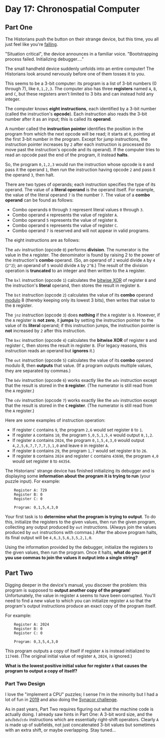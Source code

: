 # Day 17: Chronospatial Computer

## Part One

The Historians push the button on their strange device, but this time,
you all just feel like you're [falling](../../advent-2018/day-06).

"Situation critical", the device announces in a familiar voice.
"Bootstrapping process failed. Initializing debugger...."

The small handheld device suddenly unfolds into an entire computer! The
Historians look around nervously before one of them tosses it to you.

This seems to be a 3-bit computer: its program is a list of 3-bit
numbers (0 through 7), like `0,1,2,3`. The computer also has three
**registers** named `A`, `B`, and `C`, but these registers aren't limited
to 3 bits and can instead hold any integer.

The computer knows **eight instructions**, each identified by a 3-bit
number (called the instruction's **opcode**). Each instruction also reads
the 3-bit number after it as an input; this is called its **operand**.

A number called the **instruction pointer** identifies the position in the
program from which the next opcode will be read; it starts at `0`,
pointing at the first 3-bit number in the program. Except for jump
instructions, the instruction pointer increases by `2` after each
instruction is processed (to move past the instruction's opcode and its
operand). If the computer tries to read an opcode past the end of the
program, it instead **halts**.

So, the program `0,1,2,3` would run the instruction whose opcode is `0`
and pass it the operand `1`, then run the instruction having opcode `2`
and pass it the operand `3`, then halt.

There are two types of operands; each instruction specifies the type of
its operand. The value of a **literal operand** is the operand itself. For
example, the value of the literal operand `7` is the number `7`. The
value of a **combo operand** can be found as follows:

-   Combo operands `0` through `3` represent literal values `0` through
    `3`.
-   Combo operand `4` represents the value of register `A`.
-   Combo operand `5` represents the value of register `B`.
-   Combo operand `6` represents the value of register `C`.
-   Combo operand `7` is reserved and will not appear in valid programs.

The eight instructions are as follows:

The `adv` instruction (opcode `0`) performs **division**. The numerator is
the value in the `A` register. The denominator is found by raising 2 to
the power of the instruction's **combo** operand. (So, an operand of `2`
would divide `A` by `4` (`2^2`); an operand of `5` would divide `A` by
`2^B`.) The result of the division operation is **truncated** to an
integer and then written to the `A` register.

The `bxl` instruction (opcode `1`) calculates the
[bitwise XOR](https://en.wikipedia.org/wiki/Bitwise_operation#XOR) of
register `B` and the instruction's **literal** operand, then stores the
result in register `B`.

The `bst` instruction (opcode `2`) calculates the value of its **combo**
operand [modulo](https://en.wikipedia.org/wiki/Modulo) 8 (thereby
keeping only its lowest 3 bits), then writes that value to the `B`
register.

The `jnz` instruction (opcode `3`) does **nothing** if the `A` register is
`0`. However, if the `A` register is **not zero**, it **jumps** by setting
the instruction pointer to the value of its **literal** operand; if this
instruction jumps, the instruction pointer is **not** increased by `2`
after this instruction.

The `bxc` instruction (opcode `4`) calculates the **bitwise XOR** of
register `B` and register `C`, then stores the result in register `B`.
(For legacy reasons, this instruction reads an operand but **ignores**
it.)

The `out` instruction (opcode `5`) calculates the value of its **combo**
operand modulo 8, then **outputs** that value. (If a program outputs
multiple values, they are separated by commas.)

The `bdv` instruction (opcode `6`) works exactly like the `adv`
instruction except that the result is stored in the **`B` register**. (The
numerator is still read from the `A` register.)

The `cdv` instruction (opcode `7`) works exactly like the `adv`
instruction except that the result is stored in the **`C` register**. (The
numerator is still read from the `A` register.)

Here are some examples of instruction operation:

-   If register `C` contains `9`, the program `2,6` would set register
    `B` to `1`.
-   If register `A` contains `10`, the program `5,0,5,1,5,4` would
    output `0,1,2`.
-   If register `A` contains `2024`, the program `0,1,5,4,3,0` would
    output `4,2,5,6,7,7,7,7,3,1,0` and leave `0` in register `A`.
-   If register `B` contains `29`, the program `1,7` would set register
    `B` to `26`.
-   If register `B` contains `2024` and register `C` contains `43690`,
    the program `4,0` would set register `B` to `44354`.

The Historians' strange device has finished initializing its debugger
and is displaying some **information about the program it is trying to
run** (your puzzle input). For example:

```
    Register A: 729
    Register B: 0
    Register C: 0

    Program: 0,1,5,4,3,0
```

Your first task is to **determine what the program is trying to output**.
To do this, initialize the registers to the given values, then run the
given program, collecting any output produced by `out` instructions.
(Always join the values produced by `out` instructions with commas.)
After the above program halts, its final output will be
`4,6,3,5,6,3,5,2,1,0`.

Using the information provided by the debugger, initialize the registers
to the given values, then run the program. Once it halts, **what do you
get if you use commas to join the values it output into a single
string?**

## Part Two

Digging deeper in the device's manual, you discover the problem: this
program is supposed to **output another copy of the program**!
Unfortunately, the value in register `A` seems to have been corrupted.
You'll need to find a new value to which you can initialize register `A`
so that the program's output instructions produce an exact copy of the
program itself.

For example:

```
    Register A: 2024
    Register B: 0
    Register C: 0

    Program: 0,3,5,4,3,0
```

This program outputs a copy of itself if register `A` is instead
initialized to `117440`. (The original initial value of register `A`,
`2024`, is ignored.)

**What is the lowest positive initial value for register `A` that causes
the program to output a copy of itself?**

### Part Two Design

I love the "implement a CPU" puzzles; I sense I'm in the minority but I
had a lot of fun in [2019](../../advent-2019/) and also doing the
[Synacor challenge](../../synacor).

As in past years, Part Two requires figuring out what the machine code is
actually doing. I already saw hints in Part One: A 3-bit word size, and the
`adv`/`bdv`/`cdv` instructions which are essentially right-shift operators.
Clearly `A` is made up of subfields, not just concatenated 3-bit values but
sometimes with an extra shift, or maybe overlapping. Stay tuned...
